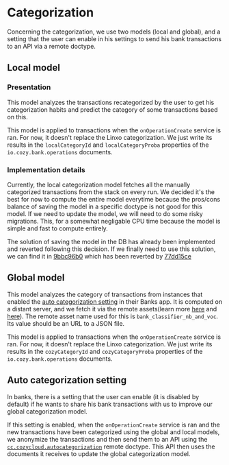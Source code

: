 # Categorization

Concerning the categorization, we use two models (local and global), and a
setting that the user can enable in his settings to send his bank transactions
to an API via a remote doctype.

## Local model

### Presentation

This model analyzes the transactions recategorized by the user to get his
categorization habits and predict the category of some transactions based on
this.

This model is applied to transactions when the `onOperationCreate` service is
ran. For now, it doesn't replace the Linxo categorization. We just write its
results in the `localCategoryId` and `localCategoryProba` properties of the
`io.cozy.bank.operations` documents.

### Implementation details

Currently, the local categorization model fetches all the manually categorized
transactions from the stack on every run. We decided it's the best for now to
compute the entire model everytime because the pros/cons balance of saving the
model in a specific doctype is not good for this model. If we need to update
the model, we will need to do some risky migrations. This, for a somewhat
negligable CPU time because the model is simple and fast to compute entirely.

The solution of saving the model in the DB has already been implemented and
reverted following this decision. If we finally need to use this solution, we
can find it in
[9bbc96b0](https://github.com/cozy/cozy-banks/commit/9bbc96b0e2db1c769d86b19ae760b5811ae86884)
which has been reverted by
[77dd15ce](https://github.com/cozy/cozy-banks/commit/77dd15ce2ad2bec7a9b0f6205a16f36c41335495)

## Global model

This model analyzes the category of transactions from instances that enabled
the [auto categorization setting](#auto-categorization-setting) in their Banks
app. It is computed on a distant server, and we fetch it via the remote
assets(learn more
[here](https://docs.cozy.io/en/cozy-stack/remote/#get-remoteassetsasset-name)
and
[here](https://github.com/cozy/cozy-stack/blob/master/cozy.example.yaml#L24)).
The remote asset name used for this is `bank_classifier_nb_and_voc`. Its value
should be an URL to a JSON file.

This model is applied to transactions when the `onOperationCreate` service is
ran. For now, it doesn't replace the Linxo categorization. We just write its
results in the `cozyCategoryId` and `cozyCategoryProba` properties of the
`io.cozy.bank.operations` documents.

## Auto categorization setting

In banks, there is a setting that the user can enable (it is disabled by
default) if he wants to share his bank transactions with us to improve our
global categorization model.

If this setting is enabled, when the `onOperationCreate` service is ran and the
new transactions have been categorized using the global and local models, we
anonymize the transactions and then send them to an API using the
[`cc.cozycloud.autocategorization`](https://github.com/cozy/cozy-doctypes/blob/master/docs/cc.cozycloud.autocategorization.md)
remote doctype. This API then uses the documents it receives to update the
global categorization model.
